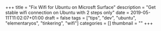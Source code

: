 +++
title = "Fix Wifi for Ubuntu on Microsft Surface"
description = "Get stable wifi connection on Ubuntu with 2 steps only"
date = 2019-05-11T11:02:07+01:00
draft = false
tags = ["tips", "dev", "ubuntu", "elementaryos", "tinkering", "wifi"]
categories = []
thumbnail = ""
+++
